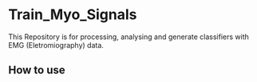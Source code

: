 # Train_Myo_Signals

This Repository is for processing, analysing and generate classifiers with EMG (Eletromiography) data.

## How to use


